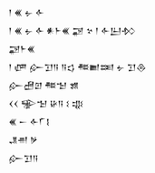 <div class='block'>
<div class='line'>𒁹 𒌍 𒉡 𒅆</div>
<div class='line'>𒁹 𒌍 𒉡 𒅆 𒀭𒈨𒌍 𒃌 𒆳 𒁹 𒅆𒌨𒁴</div>
<div class='line'>𒃌𒈨𒌍</div>
<div class='line'>𒁹 𒂇 𒅎𒋛𒀀 𒀀𒌓 𒍣𒆤𒌅 𒉡 𒋛𒁲</div>
<div class='line'>𒅎𒍇𒇻 𒍣𒈠 𒂙</div>
<div class='line'>𒌋𒌋 𒊌𒈠 𒄩𒀀 𒑱 𒄧</div>
<div class='line'>𒌍 𒀸 𒅆𒇲𒋙</div>
<div class='line'>𒂗𒉣 𒃻</div>
<div class='line'>𒅎𒋛𒀀</div>
</div>